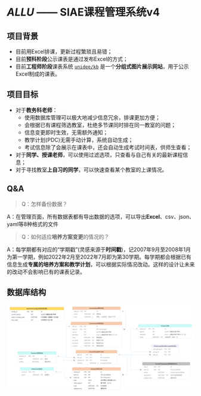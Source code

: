 # *ALLU* —— SIAE课程管理系统v4

## 项目背景

+ 目前用Excel排课，更新过程繁琐且易错；
+ 目前**预科阶段**公示课表是通过发布Excel的方式；
+ 目前**工程师阶段**课表系统 [`unidee/kb`](https://github.com/unidee/kb) 是一个**分组式图片展示网站**，用于公示Excel制成的课表。

## 项目目标

+ 对于**教务科老师**：
  + 使用数据库管理可以极大地减少信息冗余，排课更加方便；
  + 会根据已有课程筛选教室，杜绝多节课同时排在同一教室的问题；
  + 信息变更即时生效，无需额外通知；
  + 教学计划(PDC)无需手动计算，系统自动生成；
  + 考试信息除了会展示在课表中，还会自动生成考试时间表，供师生查看；
+ 对于**同学、授课老师**，可以使用过滤选项，只查看与自己有关的最新课程信息；
+ 对于寻找教室**上自习的同学**，可以快速查看某个教室的上课情况。

## Q&A

> Q：怎样备份数据？

A：在管理页面，所有数据表都有导出数据的选项，可以导出**Excel**、csv、json、yaml等8种格式的文件

> Q：如何适应**培养方案变更**的情况的？

A：每学期都有对应的“学期戳”(灵感来源于**时间戳**)，记2007年9月至2008年1月为第一学期，例如2022年2月至2022年7月即为第30学期。每学期都会根据已有信息生成**专属的培养方案和教学计划**，可以根据实际情况改动。这样的设计让未来的改动不会影响已有的课表记录。

## 数据库结构

![database](static/README/database.png)